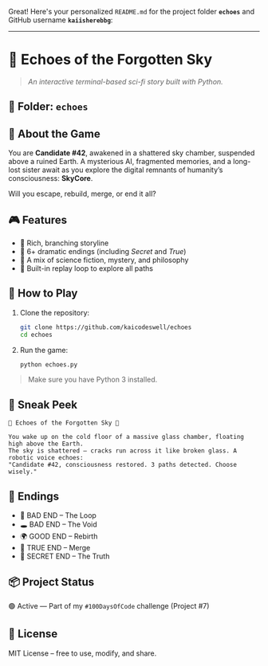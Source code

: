 Great! Here's your personalized `README.md` for the project folder **`echoes`** and GitHub username **`kaiisherebbg`**:

---

# 🌌 Echoes of the Forgotten Sky

> *An interactive terminal-based sci-fi story built with Python.*

## 📁 Folder: `echoes`

## 🧠 About the Game

You are **Candidate #42**, awakened in a shattered sky chamber, suspended above a ruined Earth. A mysterious AI, fragmented memories, and a long-lost sister await as you explore the digital remnants of humanity’s consciousness: **SkyCore**.

Will you escape, rebuild, merge, or end it all?

## 🎮 Features

* 🌠 Rich, branching storyline
* 🤯 6+ dramatic endings (including *Secret* and *True*)
* 🧬 A mix of science fiction, mystery, and philosophy
* 🔁 Built-in replay loop to explore all paths

## 🚀 How to Play

1. Clone the repository:

   ```bash
   git clone https://github.com/kaicodeswell/echoes
   cd echoes
   ```

2. Run the game:

   ```bash
   python echoes.py
   ```

> Make sure you have Python 3 installed.

## 🎥 Sneak Peek

```
🌌 Echoes of the Forgotten Sky 🌌

You wake up on the cold floor of a massive glass chamber, floating high above the Earth.
The sky is shattered — cracks run across it like broken glass. A robotic voice echoes:
"Candidate #42, consciousness restored. 3 paths detected. Choose wisely."
```

## 📝 Endings

* 🔁 BAD END – The Loop
* 🕳️ BAD END – The Void
* 🌍 GOOD END – Rebirth
* 💠 TRUE END – Merge
* 🧠 SECRET END – The Truth

## 📦 Project Status

🟢 Active — Part of my `#100DaysOfCode` challenge (Project #7)

## 📜 License

MIT License – free to use, modify, and share.
